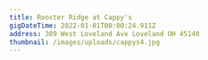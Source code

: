 ```yaml
---
title: Rooster Ridge at Cappy's
gigDateTime: 2022-01-01T00:00:24.911Z
address: 309 West Loveland Ave Loveland OH 45140
thumbnail: /images/uploads/cappys4.jpg
---
```

